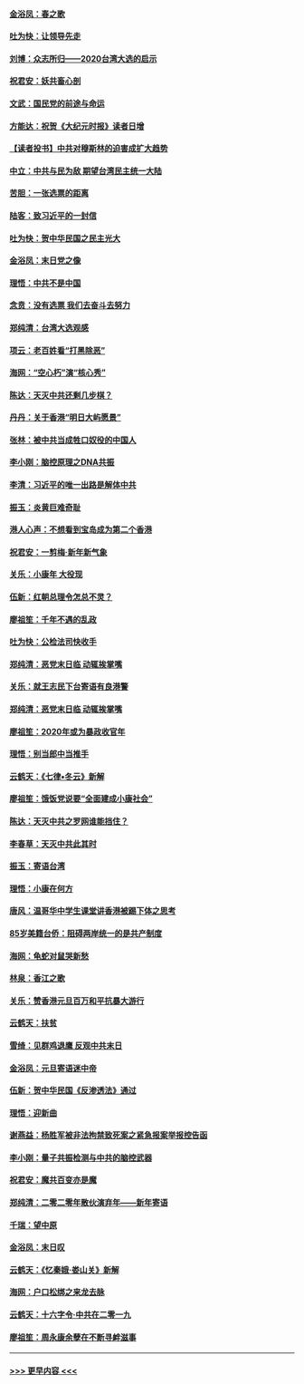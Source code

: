 #### [金浴凤：春之歌](../pages/nsc993/n11797687.md?t=01170731) 
#### [吐为快：让领导先走](../pages/nsc993/n11797512.md?t=01170731) 
#### [刘博：众志所归——2020台湾大选的启示](../pages/nsc993/n11796878.md?t=01170731) 
#### [祝君安：妖共畜心剖](../pages/nsc993/n11794273.md?t=01170731) 
#### [文武：国民党的前途与命运](../pages/nsc993/n11794198.md?t=01170731) 
#### [方能达：祝贺《大纪元时报》读者日增](../pages/nsc993/n11793807.md?t=01170731) 
#### [【读者投书】中共对穆斯林的迫害成扩大趋势](../pages/nsc993/n11791371.md?t=01170731) 
#### [中立：中共与民为敌 期望台湾民主统一大陆](../pages/nsc993/n11790392.md?t=01170731) 
#### [苦胆：一张选票的距离](../pages/nsc993/n11788914.md?t=01170731) 
#### [陆客：致习近平的一封信](../pages/nsc993/n11788867.md?t=01170731) 
#### [吐为快：贺中华民国之民主光大](../pages/nsc993/n11788618.md?t=01170731) 
#### [金浴凤：末日党之像](../pages/nsc993/n11787475.md?t=01170731) 
#### [理悟：中共不是中国](../pages/nsc993/n11787463.md?t=01170731) 
#### [念贲：没有选票  我们去奋斗去努力](../pages/nsc993/n11787398.md?t=01170731) 
#### [郑纯清：台湾大选观感](../pages/nsc993/n11786210.md?t=01170731) 
#### [项云：老百姓看“打黑除恶”](../pages/nsc993/n11785398.md?t=01170731) 
#### [海网：“空心朽”演“核心秀”](../pages/nsc993/n11783874.md?t=01170731) 
#### [陈达：天灭中共还剩几步棋？](../pages/nsc993/n11783719.md?t=01170731) 
#### [丹丹：关于香港“明日大屿愿景”](../pages/nsc993/n11783273.md?t=01170731) 
#### [张林：被中共当成牲口奴役的中国人](../pages/nsc993/n11782397.md?t=01170731) 
#### [李小刚：脑控原理之DNA共振](../pages/nsc993/n11780962.md?t=01170731) 
#### [李清：习近平的唯一出路是解体中共](../pages/nsc993/n11780866.md?t=01170731) 
#### [振玉：炎黄巨难奇耻](../pages/nsc993/n11779632.md?t=01170731) 
#### [港人心声：不想看到宝岛成为第二个香港](../pages/nsc993/n11778817.md?t=01170731) 
#### [祝君安：一剪梅‧新年新气象](../pages/nsc993/n11776340.md?t=01170731) 
#### [关乐：小康年 大役现](../pages/nsc993/n11774213.md?t=01170731) 
#### [伍新：红朝总理令怎总不灵？](../pages/nsc993/n11770813.md?t=01170731) 
#### [廖祖笙：千年不遇的乱政](../pages/nsc993/n11770373.md?t=01170731) 
#### [吐为快：公检法司快收手](../pages/nsc993/n11770359.md?t=01170731) 
#### [郑纯清：恶党末日临 动辄挨掌嘴](../pages/nsc993/n11769912.md?t=01170731) 
#### [关乐：就王志民下台寄语有良港警](../pages/nsc993/n11769903.md?t=01170731) 
#### [郑纯清：恶党末日临 动辄挨掌嘴](../pages/nsc993/n11769356.md?t=01170731) 
#### [廖祖笙：2020年或为暴政收官年](../pages/nsc993/n11768216.md?t=01170731) 
#### [理悟：别当郎中当推手](../pages/nsc993/n11768243.md?t=01170731) 
#### [云鹤天：《七律▪冬云》新解](../pages/nsc993/n11768204.md?t=01170731) 
#### [廖祖笙：饿饭党说要“全面建成小康社会”](../pages/nsc993/n11767482.md?t=01170731) 
#### [陈达：天灭中共之罗网谁能挡住？](../pages/nsc993/n11767465.md?t=01170731) 
#### [李春草：天灭中共此其时](../pages/nsc993/n11767452.md?t=01170731) 
#### [振玉：寄语台湾](../pages/nsc993/n11767432.md?t=01170731) 
#### [理悟：小康在何方](../pages/nsc993/n11767394.md?t=01170731) 
#### [唐风：温哥华中学生课堂讲香港被踢下体之思考](../pages/nsc993/n11766848.md?t=01170731) 
#### [85岁美籍台侨：阻碍两岸统一的是共产制度](../pages/nsc993/n11765043.md?t=01170731) 
#### [海网：龟蛇对鼠哭新愁](../pages/nsc993/n11764895.md?t=01170731) 
#### [林泉：香江之歌](../pages/nsc993/n11764415.md?t=01170731) 
#### [关乐：赞香港元旦百万和平抗暴大游行](../pages/nsc993/n11764382.md?t=01170731) 
#### [云鹤天：扶贫](../pages/nsc993/n11764245.md?t=01170731) 
#### [雪绮：见群鸡退鹰  反观中共末日](../pages/nsc993/n11762112.md?t=01170731) 
#### [金浴凤：元旦寄语迷中帝](../pages/nsc993/n11761788.md?t=01170731) 
#### [伍新：贺中华民国《反渗透法》通过](../pages/nsc993/n11761994.md?t=01170731) 
#### [理悟：迎新曲](../pages/nsc993/n11761152.md?t=01170731) 
#### [谢燕益：杨胜军被非法拘禁致死案之紧急报案举报控告函](../pages/nsc993/n11756134.md?t=01170731) 
#### [李小刚：量子共振检测与中共的脑控武器](../pages/nsc993/n11754518.md?t=01170731) 
#### [祝君安：魔共百变亦是魔](../pages/nsc993/n11754469.md?t=01170731) 
#### [郑纯清：二零二零年散伙演弃年——新年寄语](../pages/nsc993/n11754195.md?t=01170731) 
#### [千瑞：望中原](../pages/nsc993/n11754159.md?t=01170731) 
#### [金浴凤：末日叹](../pages/nsc993/n11752359.md?t=01170731) 
#### [云鹤天：《忆秦娥‧娄山关》新解](../pages/nsc993/n11752348.md?t=01170731) 
#### [海网：户口松绑之来龙去脉](../pages/nsc993/n11752328.md?t=01170731) 
#### [云鹤天：十六字令‧中共在二零一九](../pages/nsc993/n11752305.md?t=01170731) 
#### [廖祖笙：周永康余孽在不断寻衅滋事](../pages/nsc993/n11751013.md?t=01170731) 

----
#### [ >>> 更早内容 <<< ](../indexes/nsc993-earlier.md)
